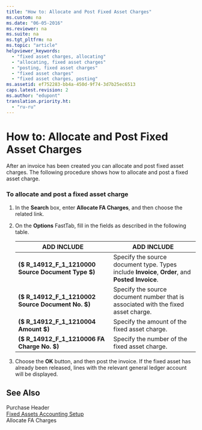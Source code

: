 ```yaml
---
title: "How to: Allocate and Post Fixed Asset Charges"
ms.custom: na
ms.date: "06-05-2016"
ms.reviewer: na
ms.suite: na
ms.tgt_pltfrm: na
ms.topic: "article"
helpviewer_keywords: 
  - "fixed asset charges, allocating"
  - "allocating, fixed asset charges"
  - "posting, fixed asset charges"
  - "fixed asset charges"
  - "fixed asset charges, posting"
ms.assetid: ef752283-bb4a-450d-9f74-3d7b25ec6513
caps.latest.revision: 2
ms.author: "edupont"
translation.priority.ht: 
  - "ru-ru"
---
```

# How to: Allocate and Post Fixed Asset Charges
After an invoice has been created you can allocate and post fixed asset charges. The following procedure shows how to allocate and post a fixed asset charge.  
  
### To allocate and post a fixed asset charge  
  
1.  In the **Search** box, enter **Allocate FA Charges**, and then choose the related link.  
  
2.  On the **Options** FastTab, fill in the fields as described in the following table.  
  
    |ADD INCLUDE<!--[!INCLUDE[bp_tablefield](../../ApplicationDesign/includes/bp_tablefield_md.md)]-->|ADD INCLUDE<!--[!INCLUDE[bp_tabledescription](../../ApplicationDesign/includes/bp_tabledescription_md.md)]-->|  
    |---------------------------------|---------------------------------------|  
    |**\($ R\_14912\_F\_1\_1210000 Source Document Type $\)**|Specify the source document type. Types include **Invoice**, **Order**, and **Posted Invoice**.|  
    |**\($ R\_14912\_F\_1\_1210002 Source Document No. $\)**|Specify the source document number that is associated with the fixed asset charge.|  
    |**\($ R\_14912\_F\_1\_1210004 Amount $\)**|Specify the amount of the fixed asset charge.|  
    |**\($ R\_14912\_F\_1\_1210006 FA Charge No. $\)**|Specify the number of the fixed asset charge.|  
  
3.  Choose the **OK** button, and then post the invoice. If the fixed asset has already been released, lines with the relevant general ledger account will be displayed.  
  
## See Also  
 Purchase Header   
 [Fixed Assets Accounting Setup](../../Finance/fixed-assets-accounting-setup.md)   
 Allocate FA Charges